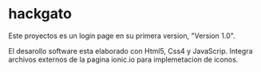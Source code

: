 # hackgato

Este proyectos es un login page en su primera version, "Version 1.0".  

El desarollo software esta elaborado con Html5, Css4 y JavaScrip.
Integra archivos externos de la pagina ionic.io para implemetacion de iconos.
 
